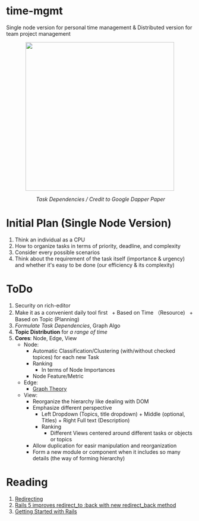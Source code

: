 # time-mgmt
Single node version for personal time management &amp; Distributed version for team project management

<p align="center">
  <img src="http://leoncom.org/wp-content/uploads/TraceInfrastructure_12137/image.png" width="400px"/>
</p>

<p align="center">
  <em>Task Dependencies / Credit to Google Dapper Paper</em>
</p>

# Initial Plan (Single Node Version)

1. Think an individual as a CPU
2. How to organize tasks in terms of priority, deadline, and complexity
3. Consider every possible scenarios
4. Think about the requirement of the task itself (importance & urgency) and whether it's easy to be done (our efficiency & its complexity)

# ToDo

1. Security on rich-editor
2. Make it as a convenient daily tool first
   + Based on Time （Resource)
   + Based on Topic (Planning)
3. *Formulate Task Dependencies*, Graph Algo
4. __Topic Distribution__ for _a range of time_
5. __Cores__: Node, Edge, View
   + Node:
     + Automatic Classification/Clustering (with/without checked topices) for each new Task
     + Ranking
       + In terms of Node Importances
     + Node Feature/Metric
   + Edge:
     + [Graph Theory](https://en.wikipedia.org/wiki/Graph_theory)
   + View:
     + Reorganize the hierarchy like dealing with DOM
     + Emphasize different perspective
       + Left Dropdown (Topics, title dropdown) + Middle (optional, Titles) + Right Full text (Description)
       + Ranking
         + Different Views centered around different tasks or objects or topics
     + Allow duplication for easir manipulation and reorganization
     + Form a new module or component when it includes so many details (the way of forming hierarchy)
# Reading

1. [Redirecting](http://api.rubyonrails.org/classes/ActionController/Redirecting.html)
2. [Rails 5 improves redirect_to :back with new redirect_back method](http://blog.bigbinary.com/2016/02/29/rails-5-improves-redirect_to_back-with-redirect-back.html)
3. [Getting Started with Rails](http://guides.rubyonrails.org/getting_started.html)
